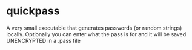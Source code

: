 # quickpass
A very small executable that generates passwords (or random strings) locally. Optionally you can enter what the pass is for and it will be saved UNENCRYPTED in a .pass file

